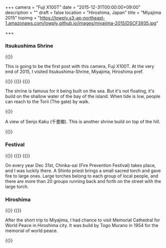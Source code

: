 +++
camera = "Fuji X100T"
date = "2015-12-31T00:00:00+09:00"
description = ""
draft = false
location = "Hiroshima, Japan"
title = "Miyajima 2015"
topimg = "https://lowply.s3-ap-northeast-1.amazonaws.com/lowply.github.io/images/miyajima-2015/DSCF3935.jpg"

+++

### Itsukushima Shrine

{{<img album="miyajima-2015" name="DSCF3917">}}

This is going to be the first post with this camera, Fuji X100T. At the very end of 2015, I visited Itsukushima-Shrine, Miyajima, Hiroshima pref.

{{<img album="miyajima-2015" name="DSCF3933">}}
{{<img album="miyajima-2015" name="DSCF3973">}}
{{<img album="miyajima-2015" name="DSCF3935">}}

The shrine is famous for it being built on the sea. But it's not floating, it's build on the shallow water of the bay of the island. When tide is low, people can reach to the Torii (The gate) by walk.

{{<img album="miyajima-2015" name="DSCF3960">}}

A view of Senjo Kaku (千畳閣). This is another shrine build on top of the hill.

{{<img album="miyajima-2015" name="DSCF3969">}}

### Festival

{{<img album="miyajima-2015" name="DSCF3982">}}
{{<img album="miyajima-2015" name="DSCF4012">}}
{{<img album="miyajima-2015" name="DSCF4035">}}

On every year Dec 31st, Chinka-sai (Fire Prevention Festival) takes place, and I was luckily there. A Shinto priest brings a small sacred torch and gave fire to large ones. Large torches belong to each group of local people, and there are more than 20 groups running back and forth on the street with the large torch.

### Hiroshima

{{<img album="miyajima-2015" name="DSCF4091">}}
{{<img album="miyajima-2015" name="DSCF4094">}}

After the short trip to Miyajima, I had chance to visit Memorial Cathedral for World Peace in Hiroshima city. It was build by Togo Murano in 1954 for the memorial of world peace.

{{<img album="miyajima-2015" name="DSCF4102">}}

